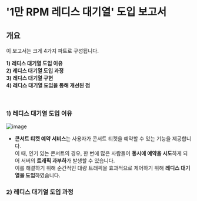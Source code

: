 

# '1만 RPM 레디스 대기열' 도입 보고서 

## 개요

이 보고서는 크게 4가지 파트로 구성됩니다.
  
**1) 레디스 대기열 도입 이유** <br>
**2) 레디스 대기열 도입 과정** <br>
**3) 레디스 대기열 구현** <br>
**4) 레디스 대기열 도입을 통해 개선된 점** <br> 

<br> 

### 1) 레디스 대기열 도입 이유

![image](https://github.com/user-attachments/assets/787f52e5-7783-4dda-af4d-7df6e75d9c7b)

- **콘서트 티켓 예약 서비스**는 사용자가 콘서트 티켓을 예약할 수 있는 기능을 제공합니다. <br>
  이 때, 인기 있는 콘서트의 경우, 한 번에 많은 사람들이 **동시에 예약을 시도**하게 되어 서버의 **트래픽 과부하**가 발생할 수 있습니다. <br>
  이를 해결하기 위해 순간적인 대량 트래픽을 효과적으로 제어하기 위해 **레디스 대기열을 도입**하였습니다. <br>


 ### 2) 레디스 대기열 도입 과정 
